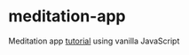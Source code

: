 # meditation-app
Meditation app <a href="https://www.youtube.com/watch?v=oMBXdZzYqEk&list=PLDyQo7g0_nsXlSfuoBpG5Fgz0Qe3IvWnA&index=10">tutorial</a> using vanilla JavaScript
